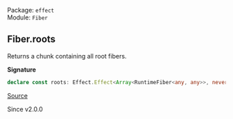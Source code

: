 Package: `effect`<br />
Module: `Fiber`<br />

## Fiber.roots

Returns a chunk containing all root fibers.

**Signature**

```ts
declare const roots: Effect.Effect<Array<RuntimeFiber<any, any>>, never, never>
```

[Source](https://github.com/Effect-TS/effect/tree/main/packages/effect/src/Fiber.ts#L652)

Since v2.0.0